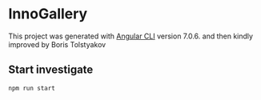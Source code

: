 # InnoGallery

This project was generated with [Angular CLI](https://github.com/angular/angular-cli) version 7.0.6. and then kindly improved by Boris Tolstyakov

## Start investigate

`npm run start`

